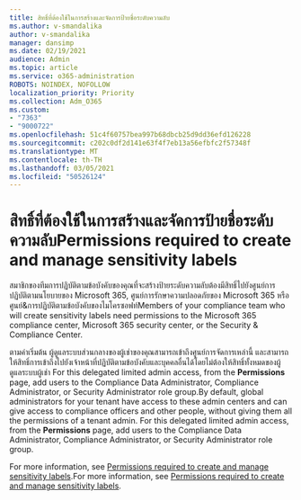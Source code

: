 ```yaml
---
title: สิทธิ์ที่ต้องใช้ในการสร้างและจัดการป้ายชื่อระดับความลับ
ms.author: v-smandalika
author: v-smandalika
manager: dansimp
ms.date: 02/19/2021
audience: Admin
ms.topic: article
ms.service: o365-administration
ROBOTS: NOINDEX, NOFOLLOW
localization_priority: Priority
ms.collection: Adm_O365
ms.custom:
- "7363"
- "9000722"
ms.openlocfilehash: 51c4f60757bea997b68dbcb25d9dd36efd126228
ms.sourcegitcommit: c202c0df2d141e63f4f7eb13a56efbfc2f57348f
ms.translationtype: MT
ms.contentlocale: th-TH
ms.lasthandoff: 03/05/2021
ms.locfileid: "50526124"
---
```

# <a name="permissions-required-to-create-and-manage-sensitivity-labels"></a><span data-ttu-id="a5703-102">สิทธิ์ที่ต้องใช้ในการสร้างและจัดการป้ายชื่อระดับความลับ</span><span class="sxs-lookup"><span data-stu-id="a5703-102">Permissions required to create and manage sensitivity labels</span></span>

<span data-ttu-id="a5703-103">สมาชิกของทีมการปฏิบัติตามข้อบังคับของคุณที่จะสร้างป้ายระดับความลับต้องมีสิทธิ์ไปยังศูนย์การปฏิบัติตามนโยบายของ Microsoft 365, ศูนย์การรักษาความปลอดภัยของ Microsoft 365 หรือศูนย์&การปฏิบัติตามข้อบังคับของไมโครซอฟท์</span><span class="sxs-lookup"><span data-stu-id="a5703-103">Members of your compliance team who will create sensitivity labels need permissions to the Microsoft 365 compliance center, Microsoft 365 security center, or the Security & Compliance Center.</span></span>

<span data-ttu-id="a5703-104">ตามค่าเริ่มต้น ผู้ดูแลระบบส่วนกลางของผู้เช่าของคุณสามารถเข้าถึงศูนย์การจัดการเหล่านี้ และสามารถให้สิทธิ์การเข้าถึงไปยังเจ้าหน้าที่ปฏิบัติตามข้อบังคับและบุคคลอื่นได้โดยไม่ต้องให้สิทธิ์ทั้งหมดของผู้ดูแลระบบผู้เช่า For this delegated limited admin access, from the **Permissions** page, add users to the Compliance Data Administrator, Compliance Administrator, or Security Administrator role group.</span><span class="sxs-lookup"><span data-stu-id="a5703-104">By default, global administrators for your tenant have access to these admin centers and can give access to compliance officers and other people, without giving them all the permissions of a tenant admin. For this delegated limited admin access, from the **Permissions** page, add users to the Compliance Data Administrator, Compliance Administrator, or Security Administrator role group.</span></span>

<span data-ttu-id="a5703-105">For more information, see [Permissions required to create and manage sensitivity labels](https://docs.microsoft.com/microsoft-365/compliance/get-started-with-sensitivity-labels).</span><span class="sxs-lookup"><span data-stu-id="a5703-105">For more information, see [Permissions required to create and manage sensitivity labels](https://docs.microsoft.com/microsoft-365/compliance/get-started-with-sensitivity-labels).</span></span>